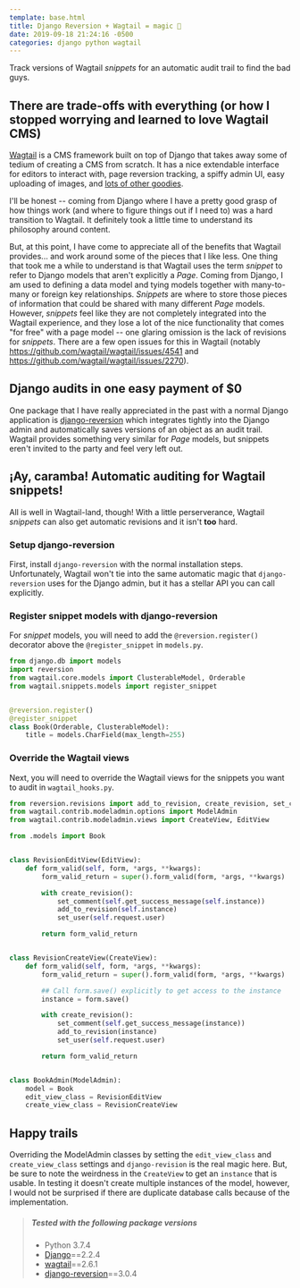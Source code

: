 ```yaml
---
template: base.html
title: Django Reversion + Wagtail = magic 🧙
date: 2019-09-18 21:24:16 -0500
categories: django python wagtail
---
```


Track versions of Wagtail _snippets_ for an automatic audit trail to find the bad guys.

## There are trade-offs with everything (or how I stopped worrying and learned to love Wagtail CMS)

[Wagtail](https://wagtail.io/) is a CMS framework built on top of Django that takes away some of tedium of creating a CMS from scratch. It has a nice extendable interface for editors to interact with, page reversion tracking, a spiffy admin UI, easy uploading of images, and [lots of other goodies](https://wagtail.io/features/).

I'll be honest -- coming from Django where I have a pretty good grasp of how things work (and where to figure things out if I need to) was a hard transition to Wagtail. It definitely took a little time to understand its philosophy around content.

But, at this point, I have come to appreciate all of the benefits that Wagtail provides... and work around some of the pieces that I like less. One thing that took me a while to understand is that Wagtail uses the term _snippet_ to refer to Django models that aren't explicitly a _Page_. Coming from Django, I am used to defining a data model and tying models together with many-to-many or foreign key relationships. _Snippets_ are where to store those pieces of information that could be shared with many different _Page_ models. However, _snippets_ feel like they are not completely integrated into the Wagtail experience, and they lose a lot of the nice functionality that comes "for free" with a page model -- one glaring omission is the lack of revisions for _snippets_. There are a few open issues for this in Wagtail (notably https://github.com/wagtail/wagtail/issues/4541 and https://github.com/wagtail/wagtail/issues/2270).

## Django audits in one easy payment of $0

One package that I have really appreciated in the past with a normal Django application is [django-reversion](https://django-reversion.readthedocs.io/) which integrates tightly into the Django admin and automatically saves versions of an object as an audit trail. Wagtail provides something very similar for _Page_ models, but snippets eren't invited to the party and feel very left out.

## ¡Ay, caramba! Automatic auditing for Wagtail snippets!

All is well in Wagtail-land, though! With a little perserverance, Wagtail _snippets_ can also get automatic revisions and it isn't **too** hard.

### Setup django-reversion

First, install `django-reversion` with the normal installation steps. Unfortunately, Wagtail won't tie into the same automatic magic that `django-reversion` uses for the Django admin, but it has a stellar API you can call explicitly.

### Register snippet models with django-reversion

For _snippet_ models, you will need to add the `@reversion.register()` decorator above the `@register_snippet` in `models.py`.

```python
from django.db import models
import reversion
from wagtail.core.models import ClusterableModel, Orderable
from wagtail.snippets.models import register_snippet


@reversion.register()
@register_snippet
class Book(Orderable, ClusterableModel):
    title = models.CharField(max_length=255)
```

### Override the Wagtail views

Next, you will need to override the Wagtail views for the snippets you want to audit in `wagtail_hooks.py`.

```python
from reversion.revisions import add_to_revision, create_revision, set_comment, set_user
from wagtail.contrib.modeladmin.options import ModelAdmin
from wagtail.contrib.modeladmin.views import CreateView, EditView

from .models import Book


class RevisionEditView(EditView):
    def form_valid(self, form, *args, **kwargs):
        form_valid_return = super().form_valid(form, *args, **kwargs)

        with create_revision():
            set_comment(self.get_success_message(self.instance))
            add_to_revision(self.instance)
            set_user(self.request.user)

        return form_valid_return


class RevisionCreateView(CreateView):
    def form_valid(self, form, *args, **kwargs):
        form_valid_return = super().form_valid(form, *args, **kwargs)

        ## Call form.save() explicitly to get access to the instance
        instance = form.save()

        with create_revision():
            set_comment(self.get_success_message(instance))
            add_to_revision(instance)
            set_user(self.request.user)

        return form_valid_return


class BookAdmin(ModelAdmin):
    model = Book
    edit_view_class = RevisionEditView
    create_view_class = RevisionCreateView
```

## Happy trails

Overriding the ModelAdmin classes by setting the `edit_view_class` and `create_view_class` settings and `django-revision` is the real magic here. But, be sure to note the weirdness in the `CreateView` to get an `instance` that is usable. In testing it doesn't create multiple instances of the model, however, I would not be surprised if there are duplicate database calls because of the implementation.

> ##### Tested with the following package versions
>
> - Python 3.7.4
> - [Django](https://www.djangoproject.com/)==2.2.4
> - [wagtail](https://wagtail.io/)==2.6.1
> - [django-reversion](https://django-reversion.readthedocs.io/)==3.0.4
